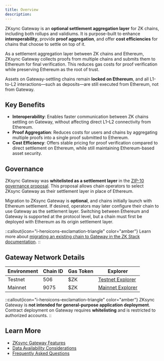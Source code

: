 ```yaml
---
title: Overview
description:
---
```


ZKsync Gateway is an **optional settlement aggregation layer** for ZK chains, including both rollups and validiums.
It is purpose-built to enhance **interoperability**, provide **proof aggregation**, and offer **cost efficiencies** for
chains that choose to settle on top of it.

As a settlement aggregation layer between ZK chains and Ethereum, ZKsync Gateway collects proofs from multiple chains and submits them to Ethereum
for final verification. This reduces gas costs for proof verification while preserving Ethereum as the root of trust.

Assets on Gateway-settling chains remain **locked on Ethereum**, and all L1-to-L2 interactions—such as deposits—are still executed from Ethereum,
not from Gateway.

## Key Benefits

- **Interoperability**: Enables faster communication between ZK chains settling on Gateway, without affecting direct L1–L2 connectivity from Ethereum.
- **Proof Aggregation**: Reduces costs for users and chains by aggregating multiple proofs into a single proof submitted to Ethereum.
- **Cost Efficiency**: Offers stable pricing for proof verification compared to direct settlement on Ethereum,
  while still maintaining Ethereum-based asset security.

## Governance

ZKsync Gateway was **whitelisted as a settlement layer** in the [ZIP-10 governance proposal](https://www.tally.xyz/gov/zksync/proposal/97689115420129047109255183628089175185608660755000395855946331923921270505453?govId=eip155:324:0x76705327e682F2d96943280D99464Ab61219e34f).
This proposal allows chain operators to select ZKsync Gateway as their settlement layer in place of Ethereum.

Migration to ZKsync Gateway is **optional**, and chains initially launch with Ethereum settlement.
If desired, operators may later configure their chain to use Gateway as the settlement layer.
Switching between Ethereum and Gateway is supported at the protocol level, but a chain must first be deployed with Ethereum as its origin settlement layer.

::callout{icon="i-heroicons-exclamation-triangle" color="amber"}
Learn more about [migrating an existing chain to Gateway in the ZK Stack documentation](../../zk-stack/running/gateway-settlement-layer).
::

## Gateway Network Details

| Environment | Chain ID | Gas Token | Explorer |
|-------------|----------|-----------|----------|
| Testnet     | 506      | $ZK       | [Testnet Explorer](https://sepolia.gateway.explorer.zksync.io) |
| Mainnet     | 9075     | $ZK       | [Mainnet Explorer](https://gateway.explorer.zksync.io) |

::callout{icon="i-heroicons-exclamation-triangle" color="amber"}
ZKsync Gateway is **not intended for general-purpose application deployment**.
Contract deployment on Gateway requires **whitelisting** and is restricted to authorized accounts.
::

## Learn More

- [ZKsync Gateway Features](./features)
- [Data Availability Considerations](./da-considerations)
- [Frequently Asked Questions](./gateway-faq)
